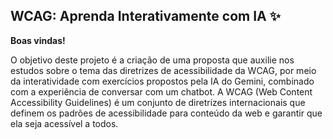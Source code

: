## WCAG: Aprenda Interativamente com IA ✨

**Boas vindas!**

O objetivo deste projeto é a criação de uma proposta que auxilie nos estudos sobre o tema das diretrizes de acessibilidade da WCAG, por meio da interatividade com exercícios propostos pela IA do Gemini, combinado com a experiência de conversar com um chatbot. 
A WCAG (Web Content Accessibility Guidelines) é um conjunto de diretrizes internacionais que definem os padrões de acessibilidade para conteúdo da web e garantir que ela seja acessível a todos.

